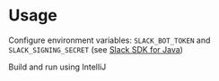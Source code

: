 # Usage

Configure environment variables: `SLACK_BOT_TOKEN` and `SLACK_SIGNING_SECRET` (see [Slack SDK for Java](https://slack.dev/java-slack-sdk/guides/getting-started-with-bolt#start-the-app-with-two-env-variables))

Build and run using IntelliJ